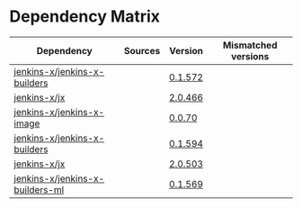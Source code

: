 # Dependency Matrix

Dependency | Sources | Version | Mismatched versions
---------- | ------- | ------- | -------------------
[jenkins-x/jenkins-x-builders](https://github.com/jenkins-x/jenkins-x-builders) |  | [0.1.572]() | 
[jenkins-x/jx](https://github.com/jenkins-x/jx) |  | [2.0.466]() | 
[jenkins-x/jenkins-x-image](https://github.com/jenkins-x/jenkins-x-image) |  | [0.0.70](https://github.com/jenkins-x/jenkins-x-image/releases/tag/0.0.70) | 
[jenkins-x/jenkins-x-builders](https://github.com/jenkins-x/jenkins-x-builders) |  | [0.1.594]() | 
[jenkins-x/jx](https://github.com/jenkins-x/jx) |  | [2.0.503](https://github.com/jenkins-x/jx/releases/tag/v2.0.503) | 
[jenkins-x/jenkins-x-builders-ml](https://github.com/jenkins-x/jenkins-x-builders-ml) |  | [0.1.569]() | 
